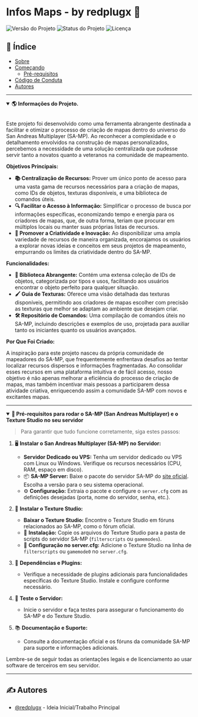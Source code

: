 # Infos Maps - by redplugx 🔌

![Versão do Projeto](https://img.shields.io/badge/version-1.0.0-blue.svg?cacheSeconds=2592000)
![Status do Projeto](https://img.shields.io/badge/status-active-success.svg)
![Licença](https://img.shields.io/badge/license-MIT-blue.svg)

## 📝 Índice

- [Sobre](#-informações-do-projeto)
- [Começando](#começando)
  - [Pré-requisitos](#-informações-do-projeto)
- [Código de Conduta](#-código-de-conduta)
- [Autores](#%EF%B8%8F-autores)
---


<details open>
<summary><b>🌎 Informações do Projeto.</b></summary>

\
Este projeto foi desenvolvido como uma ferramenta abrangente destinada a facilitar e otimizar o processo de criação de mapas dentro do universo do San Andreas Multiplayer (SA-MP). Ao reconhecer a complexidade e o detalhamento envolvidos na construção de mapas personalizados, percebemos a necessidade de uma solução centralizada que pudesse servir tanto a novatos quanto a veteranos na comunidade de mapeamento.

**Objetivos Principais:**

- **📚 Centralização de Recursos:** Prover um único ponto de acesso para uma vasta gama de recursos necessários para a criação de mapas, como IDs de objetos, texturas disponíveis, e uma biblioteca de comandos úteis.
- **🔍 Facilitar o Acesso à Informação:** Simplificar o processo de busca por informações específicas, economizando tempo e energia para os criadores de mapas, que, de outra forma, teriam que procurar em múltiplos locais ou manter suas próprias listas de recursos.
- **🎨 Promover a Criatividade e Inovação:** Ao disponibilizar uma ampla variedade de recursos de maneira organizada, encorajamos os usuários a explorar novas ideias e conceitos em seus projetos de mapeamento, empurrando os limites da criatividade dentro do SA-MP.

**Funcionalidades:**

- **📖 Biblioteca Abrangente:** Contém uma extensa coleção de IDs de objetos, categorizada por tipos e usos, facilitando aos usuários encontrar o objeto perfeito para qualquer situação.
- **🖌️ Guia de Texturas:** Oferece uma visão detalhada das texturas disponíveis, permitindo aos criadores de mapas escolher com precisão as texturas que melhor se adaptam ao ambiente que desejam criar.
- **🛠️ Repositório de Comandos:** Uma compilação de comandos úteis no SA-MP, incluindo descrições e exemplos de uso, projetada para auxiliar tanto os iniciantes quanto os usuários avançados.

**Por Que Foi Criado:**

A inspiração para este projeto nasceu da própria comunidade de mapeadores do SA-MP, que frequentemente enfrentava desafios ao tentar localizar recursos dispersos e informações fragmentadas. Ao consolidar esses recursos em uma plataforma intuitiva e de fácil acesso, nosso objetivo é não apenas melhorar a eficiência do processo de criação de mapas, mas também incentivar mais pessoas a participarem dessa atividade criativa, enriquecendo assim a comunidade SA-MP com novos e excitantes mapas.
</details>

---
<details open>
<summary><b>🚀 Pré-requisitos para rodar o SA-MP (San Andreas Multiplayer) e o Texture Studio no seu servidor</b></summary>

>Para garantir que tudo funcione corretamente, siga estes passos:

1. 🖥️ **Instalar o San Andreas Multiplayer (SA-MP) no Servidor:**
   - **Servidor Dedicado ou VPS:** Tenha um servidor dedicado ou VPS com Linux ou Windows. Verifique os recursos necessários (CPU, RAM, espaço em disco).
   - 📦 **SA-MP Server:** Baixe o pacote do servidor SA-MP do [site oficial](http://www.sa-mp.com/download.php). Escolha a versão para o seu sistema operacional.
   - ⚙️ **Configuração:** Extraia o pacote e configure o `server.cfg` com as definições desejadas (porta, nome do servidor, senha, etc.).

2. 🎨 **Instalar o Texture Studio:**
   - **Baixar o Texture Studio:** Encontre o Texture Studio em fóruns relacionados ao SA-MP, como o fórum oficial.
   - 📂 **Instalação:** Copie os arquivos do Texture Studio para a pasta de scripts do servidor SA-MP (`filterscripts` ou `gamemodes`).
   - 🔧 **Configuração no server.cfg:** Adicione o Texture Studio na linha de `filterscripts` ou `gamemode0` no `server.cfg`.

3. 🔌 **Dependências e Plugins:**
   - Verifique a necessidade de plugins adicionais para funcionalidades específicas do Texture Studio. Instale e configure conforme necessário.

4. 🧪 **Teste o Servidor:**
   - Inicie o servidor e faça testes para assegurar o funcionamento do SA-MP e do Texture Studio.

5. 📚 **Documentação e Suporte:**
   - Consulte a documentação oficial e os fóruns da comunidade SA-MP para suporte e informações adicionais.

Lembre-se de seguir todas as orientações legais e de licenciamento ao usar software de terceiros em seu servidor.

</details>

---
## ✍️ Autores

- [@redplugx](https://github.com/redplugx) - Ideia Inicial/Trabalho Principal
